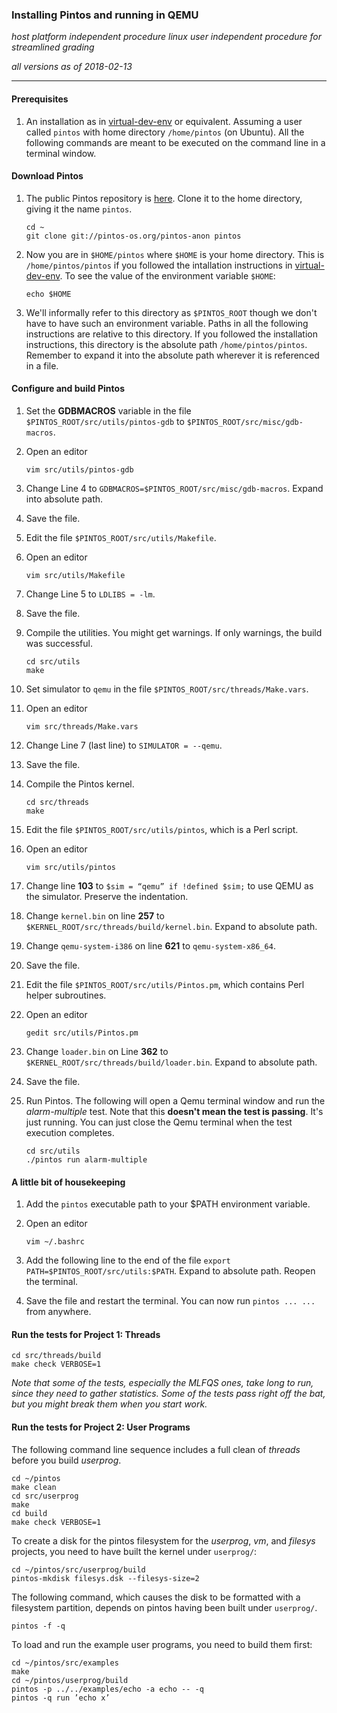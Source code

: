 ### Installing Pintos and running in QEMU

_host platform independent procedure_
_linux user independent procedure for streamlined grading_

_all versions as of 2018-02-13_

* * *

#### Prerequisites

1. An installation as in [virtual-dev-env](https://github.com/ivogeorg/os-playground/blob/master/virtual-dev-env.md) or equivalent. Assuming a user called `pintos` with home directory `/home/pintos` (on Ubuntu). All the following commands are meant to be executed on the command line in a terminal window.

#### Download Pintos

1. The public Pintos repository is [here](http://pintos-os.org/cgi-bin/gitweb.cgi?p=pintos-anon;a=summary). Clone it to the home directory, giving it the name `pintos`.
   ```
   cd ~
   git clone git://pintos-os.org/pintos-anon pintos
   ```

2. Now you are in `$HOME/pintos` where `$HOME` is your home directory. This is `/home/pintos/pintos` if you followed the intallation instructions in [virtual-dev-env](https://github.com/ivogeorg/os-playground/blob/master/virtual-dev-env.md). To see the value of the environment variable `$HOME`:

   ```
   echo $HOME
   ```
   
3. We'll informally refer to this directory as `$PINTOS_ROOT` though we don't have to have such an environment variable. Paths in all the following instructions are relative to this directory. If you followed the installation instructions, this directory is the absolute path `/home/pintos/pintos`. Remember to expand it into the absolute path wherever it is referenced in a file.
   
#### Configure and build Pintos

1. Set the **GDBMACROS** variable in the file `$PINTOS_ROOT/src/utils/pintos-gdb` to `$PINTOS_ROOT/src/misc/gdb-macros`.

  1. Open an editor

     ```
     vim src/utils/pintos-gdb
     ```

  2. Change Line 4 to `GDBMACROS=$PINTOS_ROOT/src/misc/gdb-macros`. Expand into absolute path. 

  3. Save the file.

2. Edit the file `$PINTOS_ROOT/src/utils/Makefile`.

  1. Open an editor

     ```
     vim src/utils/Makefile
     ```
     
  2. Change Line 5 to `LDLIBS = -lm`. 

  3. Save the file.

3. Compile the utilities. You might get warnings. If only warnings, the build was successful.

   ```
   cd src/utils
   make
   ```
   
4. Set simulator to `qemu` in the file `$PINTOS_ROOT/src/threads/Make.vars`.

  1. Open an editor

     ```
     vim src/threads/Make.vars
     ```
     
  2. Change Line 7 (last line) to `SIMULATOR = --qemu`. 

  3. Save the file.

5. Compile the Pintos kernel.

   ```
   cd src/threads
   make
   ```
   
6. Edit the file `$PINTOS_ROOT/src/utils/pintos`, which is a Perl script.

  1. Open an editor

     ```
     vim src/utils/pintos
     ```
     
  2. Change line **103** to `$sim = “qemu” if !defined $sim;` to use QEMU as the simulator. Preserve the indentation. 

  3. Change `kernel.bin` on line **257** to `$KERNEL_ROOT/src/threads/build/kernel.bin`. Expand to absolute path.
  
  4. Change `qemu-system-i386` on line **621** to `qemu-system-x86_64`.
  
  5. Save the file.

6. Edit the file `$PINTOS_ROOT/src/utils/Pintos.pm`, which contains Perl helper subroutines.

  1. Open an editor

     ```
     gedit src/utils/Pintos.pm
     ```
     
  2. Change `loader.bin` on Line **362** to `$KERNEL_ROOT/src/threads/build/loader.bin`. Expand to absolute path.
  
  5. Save the file.

7. Run Pintos. The following will open a Qemu terminal window and run the _alarm-multiple_ test. Note that this **doesn't mean the test is passing**. It's just running. You can just close the Qemu terminal when the test execution completes.

   ```
   cd src/utils
   ./pintos run alarm-multiple
   ```
   
#### A little bit of housekeeping

1. Add the `pintos` executable path to your $PATH environment variable.


  1. Open an editor

     ```
     vim ~/.bashrc
     ```   
     
  2. Add the following line to the end of the file `export PATH=$PINTOS_ROOT/src/utils:$PATH`. Expand to absolute path. Reopen the terminal.

  3. Save the file and restart the terminal. You can now run `pintos ... ...` from anywhere.
  

#### Run the tests for Project 1: Threads

```
cd src/threads/build
make check VERBOSE=1
```

_Note that some of the tests, especially the MLFQS ones, take long to run, since they need to gather statistics. Some of the tests pass right off the bat, but you might break them when you start work._

#### Run the tests for Project 2: User Programs
The following command line sequence includes a full clean of _threads_ before you build _userprog_.
```
cd ~/pintos
make clean
cd src/userprog
make
cd build
make check VERBOSE=1
```
To create a disk for the pintos filesystem for the _userprog_, _vm_, and _filesys_ projects, you need to have built the kernel under `userprog/`:

```
cd ~/pintos/src/userprog/build
pintos-mkdisk filesys.dsk --filesys-size=2
```
The following command, which causes the disk to be formatted with a filesystem partition, depends on pintos having been built under `userprog/`.
```
pintos -f -q
```
To load and run the example user programs, you need to build them first:
```
cd ~/pintos/src/examples
make
cd ~/pintos/userprog/build
pintos -p ../../examples/echo -a echo -- -q
pintos -q run ’echo x’
```
